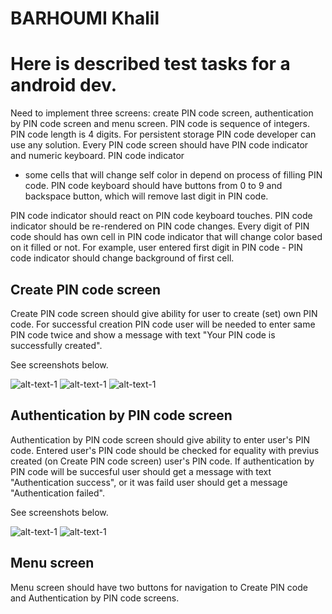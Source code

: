 # BARHOUMI Khalil

# Here is described test tasks for a android dev.

Need to implement three screens: create PIN code screen, authentication by PIN code screen and menu screen.
PIN code is sequence of integers. PIN code length is 4 digits.
For persistent storage PIN code developer can use any solution.
Every PIN code screen should have PIN code indicator and numeric keyboard. PIN code indicator 
- some cells that will change self color in depend on process of filling PIN code.
PIN code keyboard should have buttons from 0 to 9 and backspace button, which will remove last digit in PIN code.

PIN code indicator should react on PIN code keyboard touches. PIN code indicator should be re-rendered on PIN code changes.
Every digit of PIN code should has own cell in PIN code indicator that will change color based on it filled or not.
For example, user entered first digit in PIN code - PIN code indicator should change background of first cell.

## Create PIN code screen
Create PIN code screen should give ability for user to create (set) own PIN code.
For successful creation PIN code user will be needed to enter same PIN code twice and show a message with text "Your PIN code is successfully created".

See screenshots below.

![alt-text-1](./images/create-pin-first-step.png "Fist step") ![alt-text-1](./images/create-pin-second-step.png "Second step")
![alt-text-1](./images/create-pin-process.gif)

## Authentication by PIN code screen
Authentication by PIN code screen should give ability to enter user's PIN code. Entered user's PIN code should be checked for equality with previus created (on Create PIN code screen) user's PIN code. If authentication by PIN code will be succesful user should get a message with text "Authentication success", or it was faild user should get a message "Authentication failed".

See screenshots below.

![alt-text-1](./images/auth.png)
![alt-text-1](./images/auth-process.gif)

## Menu screen
Menu screen should have two buttons for navigation to Create PIN code and Authentication by PIN code screens.

